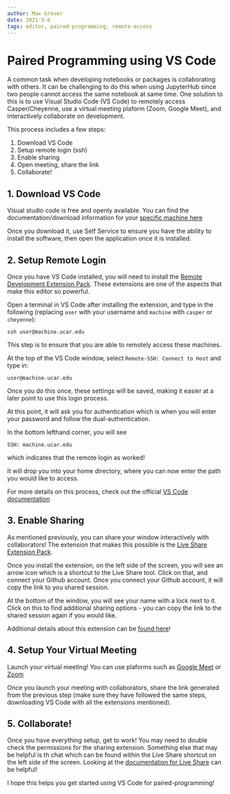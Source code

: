 ```yaml
---
author: Max Grover
date: 2021-5-6
tags: editor, paired-programming, remote-access
---
```


# Paired Programming using VS Code

A common task when developing notebooks or packages is collaborating with others. It can be challenging to do this when using JupyterHub since two people cannot access the same notebook at same time. One solution to this is to use Visual Studio Code (VS Code) to remotely access Casper/Cheyenne, use a virtual meeting plaform (Zoom, Google Meet), and interactively collaborate on development.

This process includes a few steps:

1. Download VS Code
1. Setup remote login (ssh)
1. Enable sharing
1. Open meeting, share the link
1. Collaborate!

## 1. Download VS Code

Visual studio code is free and openly available. You can find the documentation/download information for your [specific machine here](https://code.visualstudio.com/)

Once you download it, use Self Service to ensure you have the ability to install the software, then open the application once it is installed.

## 2. Setup Remote Login

Once you have VS Code installed, you will need to install the [Remote Development Extension Pack](https://marketplace.visualstudio.com/items?itemName=ms-vscode-remote.vscode-remote-extensionpack). These extensions are one of the aspects that make this editor so powerful.

Open a terminal in VS Code after installing the extension, and type in the following (replacing `user` with your username and `machine` with `casper` or `cheyenne`):

```
ssh user@machine.ucar.edu
```

This step is to ensure that you are able to remotely access these machines.

At the top of the VS Code window, select `Remote-SSH: Connect to Host` and type in:

```
user@machine.ucar.edu
```

Once you do this once, these settings will be saved, making it easier at a later point to use this login process.

At this point, it will ask you for authentication which is when you will enter your password and follow the dual-authentication.

In the bottom lefthand corner, you will see

```
SSH: machine.ucar.edu
```

which indicates that the remote login as worked!

It will drop you into your home directory, where you can now enter the path you would like to access.

For more details on this process, check out the official [VS Code documentation](https://code.visualstudio.com/docs/remote/ssh)

## 3. Enable Sharing

As mentioned previously, you can share your window interactively with collaborators! The extension that makes this possible is the [Live Share Extension Pack](https://marketplace.visualstudio.com/items?itemName=MS-vsliveshare.vsliveshare-pack).

Once you install the extension, on the left side of the screen, you will see an arrow icon which is a shortcut to the Live Share tool. Click on that, and connect your Github account. Once you connect your Github account, it will copy the link to you shared session.

At the bottom of the window, you will see your name with a lock next to it. Click on this to find additional sharing options - you can copy the link to the shared session again if you would like.

Additional details about this extension can be [found here](https://code.visualstudio.com/learn/collaboration/live-share)!

## 4. Setup Your Virtual Meeting

Launch your virtual meeting! You can use plaforms such as [Google Meet](https://meet.google.com) or [Zoom](https://zoom.us/)

Once you launch your meeting with collaborators, share the link generated from the previous step (make sure they have followed the same steps, downloading VS Code with all the extensions mentioned).

## 5. Collaborate!

Once you have everything setup, get to work! You may need to double check the permissions for the sharing extension. Something else that may be helpful is th chat which can be found within the Live Share shortcut on the left side of the screen. Looking at the [documentation for Live Share](https://marketplace.visualstudio.com/items?itemName=MS-vsliveshare.vsliveshare-pack) can be helpful!

I hope this helps you get started using VS Code for paired-programming!
